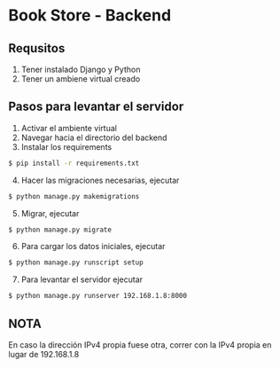 # Book Store - Backend

## Requsitos
1. Tener instalado Django y Python
2. Tener un ambiene virtual creado

## Pasos para levantar el servidor
1. Activar el ambiente virtual
2. Navegar hacia el directorio del backend
3. Instalar los requirements
```bash
$ pip install -r requirements.txt
```
4. Hacer las migraciones necesarias, ejecutar 
```bash
$ python manage.py makemigrations
```
5. Migrar, ejecutar
```bash
$ python manage.py migrate
```
6. Para cargar los datos iniciales, ejecutar
```bash
$ python manage.py runscript setup
```
7. Para levantar el servidor ejecutar
```bash
$ python manage.py runserver 192.168.1.8:8000
```

## NOTA 
En caso la dirección IPv4 propia fuese otra, correr con la IPv4 propia en lugar de 192.168.1.8

